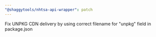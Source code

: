 ```yaml
---
"@shaggytools/nhtsa-api-wrapper": patch
---
```


Fix UNPKG CDN delivery by using correct filename for "unpkg" field in package.json
